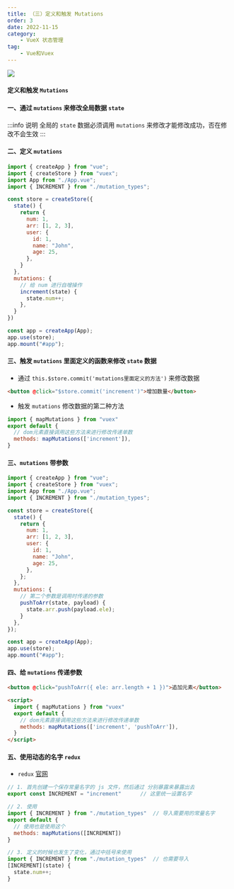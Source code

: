 ```yaml
---
title: （三）定义和触发 Mutations
order: 3
date: 2022-11-15
category:
    - VueX 状态管理
tag: 
    - Vue和Vuex
---
```


![](https://image.zswei.xyz/img/202211271446997.png)

#### 定义和触发 `Mutations`

#### 一、通过 `mutations` 来修改全局数据 `state`
:::info 说明
全局的 `state` 数据必须调用 `mutations` 来修改才能修改成功，否在修改不会生效
:::

#### 二、定义 `mutations`
```js
import { createApp } from "vue";
import { createStore } from "vuex";
import App from "./App.vue";
import { INCREMENT } from "./mutation_types";

const store = createStore({
  state() {
    return {
      num: 1,
      arr: [1, 2, 3],
      user: {
        id: 1,
        name: "John",
        age: 25,
      },
    }
  },
  mutations: {
    // 给 num 进行自增操作
    increment(state) {
      state.num++;
    },
  }
})

const app = createApp(App);
app.use(store);
app.mount("#app");
```

#### 三、触发 `mutations` 里面定义的函数来修改 `state` 数据
- 通过 `this.$store.commit('mutations里面定义的方法')` 来修改数据
```html
<button @click="$store.commit('increment')">增加数量</button>
```

- 触发 `mutations` 修改数据的第二种方法
```js
import { mapMutations } from "vuex"
export default {
  // dom元素直接调用这些方法来进行修改传递单数
  methods: mapMutations(['increment']),
}
```


#### 三、`mutations` 带参数
```js
import { createApp } from "vue";
import { createStore } from "vuex";
import App from "./App.vue";
import { INCREMENT } from "./mutation_types";

const store = createStore({
  state() {
    return {
      num: 1,
      arr: [1, 2, 3],
      user: {
        id: 1,
        name: "John",
        age: 25,
      },
    };
  },
  mutations: {
    // 第二个参数是调用时传递的参数
    pushToArr(state, payload) {
      state.arr.push(payload.ele);
    }
  },
});

const app = createApp(App);
app.use(store);
app.mount("#app");
```

#### 四、给 `mutations` 传递参数
```html
<button @click="pushToArr({ ele: arr.length + 1 })">追加元素</button>

<script>
  import { mapMutations } from "vuex"
  export default {
    // dom元素直接调用这些方法来进行修改传递单数
    methods: mapMutations(['increment', 'pushToArr']),
  }
</script>
```

#### 五、使用动态的名字 `redux`
- `redux` [官网](https://cn.redux.js.org/)
```js
// 1. 首先创建一个保存常量名字的 js 文件，然后通过 分别暴露来暴露出去
export const INCREMENT = "increment"      // 这里统一设置名字

// 2. 使用
import { INCREMENT } from "./mutation_types"  // 导入需要用的常量名字
export default {
  // 使用也是使用这个
  methods: mapMutations([INCREMENT])
}

// 3. 定义的时候也发生了变化，通过中括号来使用
import { INCREMENT } from "./mutation_types"  // 也需要导入
[INCREMENT](state) {
  state.num++;
}
```